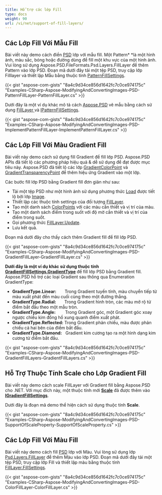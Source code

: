 ```yaml
---
title: Hỗ trợ các lớp Fill
type: docs
weight: 90
url: /vi/net/support-of-fill-layers/
---
```


## **Các Lớp Fill Với Mẫu Fill**
Bài viết này demo cách điền [PSD](https://wiki.fileformat.com/image/psd/) lớp với mẫu fill. Một Pattern* *là một hình ảnh, màu sắc, bóng hoặc đường dùng để fill một khu vực của một hình ảnh. Vui lòng sử dụng Aspose.PSD.FileFormats.Psd.Layers.FillLayer để thêm Pattern vào lớp PSD. Đoạn mã dưới đây tải một tệp PSD, truy cập lớp Filllayer và thiết lập Mẫu bằng thuộc tính [PatternFillSettings](https://reference.aspose.com/net/psd/aspose.psd.fileformats.psd.layers.fillsettings/patternfillsettings).


{{< gist "aspose-com-gists" "8a4c9d34ce856d1642fc7c0ce974175c" "Examples-CSharp-Aspose-ModifyingAndConvertingImages-PSD-PatternFillLayer-PatternFillLayer.cs" >}}


Dưới đây là một ví dụ khác mô tả cách [Aspose.PSD](https://products.aspose.com/psd/net) vẽ mẫu bằng cách sử dụng [FillLayer ](https://reference.aspose.com/net/psd/aspose.psd.fileformats.psd.layers.filllayers/filllayer) và [IPatternFillSettings](https://reference.aspose.com/net/psd/aspose.psd.fileformats.psd.layers.fillsettings/ipatternfillsettings).



{{< gist "aspose-com-gists" "8a4c9d34ce856d1642fc7c0ce974175c" "Examples-CSharp-Aspose-ModifyingAndConvertingImages-PSD-ImplementPatternFillLayer-ImplementPatternFillLayer.cs" >}}
## **Các Lớp Fill Với Màu Gradient Fill**
Bài viết này demo cách sử dụng fill Gradient để fill lớp PSD. Aspose.PSD APIs đã tiết lộ các phương pháp hiệu quả & dễ sử dụng để đạt được mục tiêu này. Aspose.PSD đã tiết lộ các lớp [GradientColorPoint](https://reference.aspose.com/net/psd/aspose.psd.fileformats.psd.layers.fillsettings/gradientcolorpoint) và [GradientTransparencyPoint](https://reference.aspose.com/net/psd/aspose.psd.fileformats.psd.layers.fillsettings/gradienttransparencypoint) để thêm hiệu ứng Gradient vào một lớp.


Các bước fill lớp PSD bằng Gradient fill đơn giản như sau:

- Tải một tệp PSD như một hình ảnh sử dụng phương thức [Load](https://reference.aspose.com/net/psd/aspose.psd/image/methods/load/index) được tiết lộ bởi lớp [Image](https://reference.aspose.com/net/psd/aspose.psd/image).
- Thiết lập các thuộc tính settings của đối tượng [FillLayer](https://reference.aspose.com/net/psd/aspose.psd.fileformats.psd.layers.filllayers/filllayer).
- Tạo một danh sách [ColorPoints](https://reference.aspose.com/net/psd/aspose.psd.fileformats.psd.layers.fillsettings/gradientfillsettings/properties/colorpoints) với các màu cần thiết và vị trí của màu.
- Tạo một danh sách điểm trong suốt với độ mờ cần thiết và vị trí của điểm trong suốt.
- Gọi phương thức [FillLayer.Update](https://reference.aspose.com/net/psd/aspose.psd.fileformats.psd.layers.filllayers/filllayer/methods/update).
- Lưu kết quả.



Đoạn mã dưới đây cho thấy cách thêm Gradient fill để fill lớp PSD.



{{< gist "aspose-com-gists" "8a4c9d34ce856d1642fc7c0ce974175c" "Examples-CSharp-Aspose-ModifyingAndConvertingImages-PSD-GradientFillLayer-GradientFillLayer.cs" >}}



**Dưới đây là một ví dụ khác sử dụng thuộc tính [**GradientFillSettings.GradientType**](https://reference.aspose.com/net/psd/aspose.psd.fileformats.psd.layers.fillsettings/gradientfillsettings/properties/gradienttype)** để fill lớp PSD bằng Gradient fill. Aspose.PSD hỗ trợ các loại Gradient sau thông qua Enumeration GradientType:

- **GradientType.Linear:**       Trong Gradient tuyến tính, màu chuyển tiếp từ màu xuất phát đến màu cuối cùng theo một đường thẳng.
- **GradientType.Radial:**       Trong Gradient hình tròn, các màu mở rộ từ điểm bắt đầu theo một mẫu tròn.
- **GradientType.Angle:**        Trong Gradient góc, một Gradient góc xoay ngược chiều kim đồng hồ xung quanh điểm xuất phát.
- **GradientType.Reflected:** Trong Gradient phản chiếu, màu được phản chiếu cả hai bên của điểm bắt đầu.
- **GradientType.Diamond:**   Gradient kim cương tạo ra một hình dạng kim cương từ điểm bắt đầu.



{{< gist "aspose-com-gists" "8a4c9d34ce856d1642fc7c0ce974175c" "Examples-CSharp-Aspose-ModifyingAndConvertingImages-PSD-GradientFillLayers-GradientFillLayers.cs" >}}
## **Hỗ Trợ Thuộc Tính Scale cho Lớp Gradient Fill**
Bài viết này demo cách scale FillLayer với Gradient fill bằng Aspose.PSD cho .NET. Với mục đích này, một thuộc tính mới [**Scale**](https://reference.aspose.com/net/psd/aspose.psd.fileformats.psd.layers.fillsettings/igradientfillsettings/properties/scale) đã được thêm vào [**IGradientFillSettings**](https://reference.aspose.com/net/psd/aspose.psd.fileformats.psd.layers.fillsettings/igradientfillsettings).


Dưới đây là đoạn mã demo thể hiện cách sử dụng thuộc tính **Scale**.

{{< gist "aspose-com-gists" "8a4c9d34ce856d1642fc7c0ce974175c" "Examples-CSharp-Aspose-ModifyingAndConvertingImages-PSD-SupportOfScaleProperty-SupportOfScaleProperty.cs" >}}
## **Các Lớp Fill Với Màu Fill**
Bài viết này demo cách fill [PSD](https://wiki.fileformat.com/image/psd/) lớp với Màu. Vui lòng sử dụng lớp [Psd.Layers.FillLayer](https://reference.aspose.com/net/psd/aspose.psd.fileformats.psd.layers.filllayers/filllayer) để thêm Màu vào lớp PSD. Đoạn mã dưới đây tải một tệp PSD, truy cập lớp Fill và thiết lập màu bằng thuộc tính [FillLayer.FillSettings](https://reference.aspose.com/net/psd/aspose.psd.fileformats.psd.layers.filllayers/filllayer/properties/fillsettings).


{{< gist "aspose-com-gists" "8a4c9d34ce856d1642fc7c0ce974175c" "Examples-CSharp-Aspose-ModifyingAndConvertingImages-PSD-ColorFillLayer-ColorFillLayer.cs" >}}


